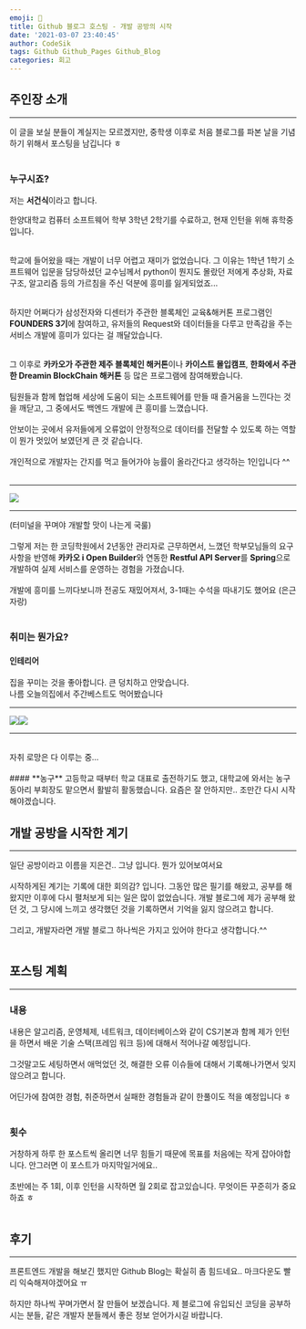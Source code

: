 ```yaml
---
emoji: 🧢
title: Github 블로그 호스팅 - 개발 공방의 시작
date: '2021-03-07 23:40:45'
author: CodeSik
tags: Github Github_Pages Github_Blog
categories: 회고
---
```


## **주인장 소개**

---
이 글을 보실 분들이 계실지는 모르겠지만, 중학생 이후로 처음 블로그를 파본 날을 기념하기 위해서 포스팅을 남깁니다 ㅎ
<br><br>
### **누구시죠?**

저는 **서건식**이라고 합니다.

한양대학교 컴퓨터 소프트웨어 학부 3학년 2학기를 수료하고, 현재 인턴을 위해 휴학중입니다.
<br><br>

학교에 들어왔을 때는 개발이 너무 어렵고 재미가 없었습니다. 그 이유는 1학년 1학기 소프트웨어 입문을 담당하셨던 교수님께서 python이 뭔지도 몰랐던 저에게 추상화, 자료구조, 알고리즘 등의 가르침을 주신 덕분에 흥미를 잃게되었죠...
<br><br>

하지만 어쩌다가 삼성전자와 디센터가 주관한 블록체인 교육&해커톤 프로그램인 **FOUNDERS 3기**에 참여하고, 유저들의 Request와 데이터들을 다루고 만족감을 주는 서비스 개발에 흥미가 있다는 걸 깨달았습니다.
<br><br>

그 이후로 **카카오가 주관한 제주 블록체인 해커톤**이나 **카이스트 몰입캠프**, **한화에서 주관한 Dreamin BlockChain 해커톤** 등 많은 프로그램에 참여해봤습니다.
<br><br>
팀원들과 함께 협업해 세상에 도움이 되는 소프트웨어를 만들 때 즐거움을 느낀다는 것을 깨닫고, 그 중에서도 백엔드 개발에 큰 흥미를 느꼈습니다.
<br><br>
안보이는 곳에서 유저들에게 오류없이 안정적으로 데이터를 전달할 수 있도록 하는 역할이 뭔가 멋있어 보였던게 큰 것 같습니다.
<br><br>
개인적으로 개발자는 간지를 먹고 들어가야 능률이 올라간다고 생각하는 1인입니다 ^^<br><br>

---
<img src = "https://i.imgur.com/01tNsB6.png"><br>

---

(터미널을 꾸며야 개발할 맛이 나는게 국룰)
<br><br>
그렇게 저는 한 코딩학원에서 2년동안 관리자로 근무하면서, 느꼈던 학부모님들의 요구사항을 반영해 **카카오 i Open Builder**와 연동한 **Restful API Server**를 **Spring**으로 개발하여 실제 서비스를 운영하는 경험을 가졌습니다.
<br><br>
개발에 흥미를 느끼다보니까 전공도 재밌어져서, 3-1때는 수석을 따내기도 했어요 (은근 자랑)
<br><br>
### **취미는 뭔가요?**

#### **인테리어**
집을 꾸미는 것을 좋아합니다. 큰 덩치하고 안맞습니다.<br>
나름 오늘의집에서 주간베스트도 먹어봤습니다 <br>

---
<img src = "https://i.imgur.com/ZJmwBCH.jpg" ><img src = "https://i.imgur.com/R9u5kD7.jpg">

---
<br>
자취 로망은 다 이루는 중...
<br><br>
#### **농구**
고등학교 때부터 학교 대표로 출전하기도 했고, 대학교에 와서는 농구동아리 부회장도 맡으면서 활발히 활동했습니다. 요즘은 잘 안하지만.. 조만간 다시 시작해야겠습니다.







<br>

## **개발 공방을 시작한 계기**
---
일단 공방이라고 이름을 지은건.. 그냥 입니다. 뭔가 있어보여서요
<br><br>
시작하게된 계기는 기록에 대한 회의감? 입니다. 그동안 많은 필기를 해왔고, 공부를 해왔지만 이후에 다시 펼처보게 되는 일은 많이 없었습니다. 개발 블로그에 제가 공부해 왔던 것, 그 당시에 느끼고 생각했던 것을 기록하면서 기억을 잃지 않으려고 합니다.
<br><br>
그리고, 개발자라면 개발 블로그 하나씩은 가지고 있어야 한다고 생각합니다.^^
<br><br>

## **포스팅 계획**
---
### **내용**
내용은 알고리즘, 운영체제, 네트워크, 데이터베이스와 같이 CS기본과 함께 제가 인턴을 하면서 배운 기술 스택(프레임 워크 등)에 대해서 적어나갈 예정입니다.
<br><br>
그것말고도 세팅하면서 애먹었던 것, 해결한 오류 이슈들에 대해서 기록해나가면서 잊지 않으려고 합니다.
<br><br>
어딘가에 참여한 경험, 취준하면서 실패한 경험들과 같이 한풀이도 적을 예정입니다 ㅎ
<br><br>
### **횟수**
거창하게 하루 한 포스트씩 올리면 너무 힘들기 때문에 목표를 처음에는 작게 잡아야합니다. 안그러면 이 포스트가 마지막일거에요..
<br><br>
초반에는 주 1회, 이후 인턴을 시작하면 월 2회로 잡고있습니다. 무엇이든 꾸준히가 중요하죠 ㅎ
<br><br>
## **후기**
---
프론트엔드 개발을 해보긴 했지만 Github Blog는 확실히 좀 힘드네요.. 마크다운도 빨리 익숙해져야겠어요 ㅠ
<br><br>
하지만 하나씩 꾸며가면서 잘 만들어 보겠습니다. 제 블로그에 유입되신 코딩을 공부하시는 분들, 같은 개발자 분들께서 좋은 정보 얻어가시길 바랍니다.

<br><br><br>
